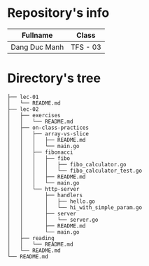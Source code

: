 # Repository's info

|     Fullname    |    Class     |
|-----------------|--------------|
| Dang Duc Manh |   TFS - 03   |

# Directory's tree
```
├── lec-01
│   └── README.md
├── lec-02
│   ├── exercises
│   │   └── README.md
│   ├── on-class-practices
│   │   ├── array-vs-slice
│   │   │   ├── README.md
│   │   │   └── main.go
│   │   ├── fibonacci
│   │   │   ├── fibo
│   │   │   │   ├── fibo_calculator.go
│   │   │   │   └── fibo_calculator_test.go
│   │   │   ├── README.md
│   │   │   └── main.go
│   │   └── http-server
│   │       ├── handlers
│   │       │   ├── hello.go
│   │       │   └── hi_with_simple_param.go
│   │       ├── server
│   │       │   └── server.go
│   │       ├── README.md
│   │       └── main.go
│   ├── reading
│   │   └── README.md
│   └── README.md
└── README.md
```